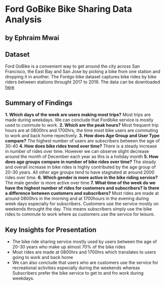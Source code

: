 # Ford GoBike Bike Sharing Data Analysis 
## by Ephraim Mwai


## Dataset

Ford GoBike is a convenient way to get around the city across San Francisco, the East Bay and San Jose by picking a bike from one station and dropping it in another. The Fordgo bike dataset captures bike rides by bike riders between stations throught 2017 to 2019. The data can be downloaded [here](https://s3.amazonaws.com/fordgobike-data/index.html)


## Summary of Findings
**1. Which days of the week are users making most trips?**
Most trips are made during weekdays. We can conclude that Fordbike service is mostly used to commute to work.
**2. Which are the peak hours?**
Most frequent trip hours are at 0800hrs and 1700hrs, the time most bike users are commuting to work and back home repectively.
**3. How does Age Group and User Type compare?**
The highest number of users are subscribers between the age of 30-40
**4. How does bike rides trend over time?**
There is a steady increase in number of rides over time. However we can observe slight decrease around the month of December each year as this is a holiday month
**5. How does age groups compare in number of bike rides over time?**
The steady and overall increase in bike rides is highly contributed by the age group of 20-30 years. All other age groups tend to have stagnated at around 2000 rides over time.
**6. Which gender is more active in the bike riding service?**
The male gender is more active over time 
**7. What time of the week do we have the highest number of rides for customers and subscribers? Is there a difference between customers and subscribers?**
Most rides are made at around 0800hrs in the morning and at 1700hours in the evening during week days especially for subscribers. Customers use the service mostly on weekends throught the day. This means subscribers simply use the bike rides to commute to work where as customers use the service for leisure.

## Key Insights for Presentation
- The bike ride sharing service mostly used by users between the age of 20-30 years who make up almost 70% of the bike rides
- Most rides are made at 0800hrs and 1700hrs  which translates to users going to work and back home
- We can also conclude that users who are customers use the service for recreational activities especially during the weekends whereas Subscribers prefer the bike service to get to and fro work during weekdays.
